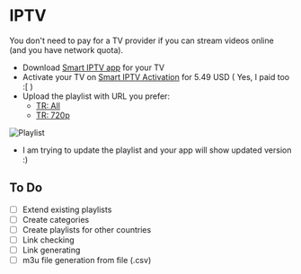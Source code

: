 # IPTV

You don't need to pay for a TV provider if you can stream videos online (and you have network quota).

- Download [Smart IPTV app](https://siptv.eu/howto/) for your TV
- Activate your TV on [Smart IPTV Activation](https://siptv.eu/activation/) for 5.49 USD ( Yes, I paid too :[ )
- Upload the playlist with URL you prefer:
  - [TR: All](https://raw.githubusercontent.com/suphero/IPTV/master/TR/All.m3u8)
  - [TR: 720p](https://raw.githubusercontent.com/suphero/IPTV/master/TR/720p.m3u8)

![Playlist](playlist.png)

- I am trying to update the playlist and your app will show updated version :)

## To Do

- [ ] Extend existing playlists
- [ ] Create categories
- [ ] Create playlists for other countries
- [ ] Link checking
- [ ] Link generating
- [ ] m3u file generation from file (.csv)
